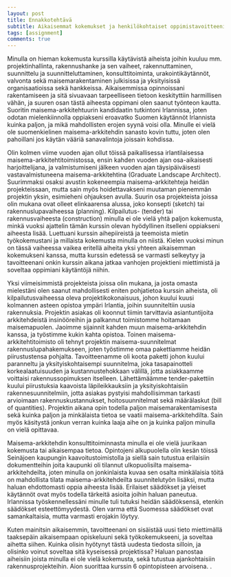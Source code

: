 ```yaml
---
layout: post
title: Ennakkotehtävä
subtitle: Aikaisemmat kokemukset ja henkilökohtaiset oppimistavoitteeni
tags: [assignment]
comments: true
---
```


Minulla on hieman kokemusta kurssilla käytävistä aiheista joihin kuuluu mm. projektinhallinta, rakennushanke ja sen vaiheet, rakennuttaminen, suunnittelu ja suunnitteluttaminen, konsulttitoiminta, urakointikäytännöt, valvonta sekä maisemarakentaminen julkisissa ja yksityisissä organisaatioissa sekä hankkeissa. Aikaisemmissa opinnoissani rakentamiseen ja sitä sivuavaan tarpeelliseen tietoon keskityttiin harmillisen vähän, ja suuren osan tästä aiheesta oppimani olen saanut työnteon kautta. Suoritin maisema-arkkitehtuurin kandidaatin tutkintoni Irlannissa, joten odotan mielenkiinnolla oppiakseni eroavatko Suomen käytännöt Irlannista kuinka paljon, ja mikä mahdollisten erojen syynä voisi olla. Minulle ei vielä ole suomenkielinen maisema-arkkitehdin sanasto kovin tuttu, joten olen pahoillani jos käytän vääriä sanavalintoja joissain kohdissa. 

Olin kolmen viime vuoden ajan ollut töissä paikallisessa irlantilaisessa maisema-arkkitehtitoimistossa, ensin kahden vuoden ajan osa-aikaisesti harjoittelijana, ja valmistumiseni jälkeen vuoden ajan täysipäiväisesti vastavalmistuneena maisema-arkkitehtina (Graduate Landscape Architect). Suurimmaksi osaksi avustin kokeneempia maisema-arkkitehteja heidän projekteissaan, mutta sain myös hoidettavakseni muutaman pienemmän projektin yksin, esimieheni ohjauksen avulla. Suurin osa projekteista joissa olin mukana ovat olleet elinkaarensa alussa, joko konsepti (sketch) tai rakennuslupavaiheessa (planning). Kilpailutus- (tender) tai rakennusvaiheesta (construction) minulla ei ole vielä yhtä paljon kokemusta, minkä vuoksi ajattelin tämän kurssin olevan hyödyllinen itselleni oppiakseni aiheesta lisää. Luettuani kurssin aihepiireistä ja teemoista mietin työkokemustani ja millaista kokemusta minulla on niistä. Kielen vuoksi minun on tässä vaiheessa vaikea eritellä aiheita yksi yhteen aikaisemman kokemukseni kanssa, mutta kurssin edetessä se varmasti selkeytyy ja tavoitteenani onkin kurssin aikana jatkaa vanhojen projektieni miettimistä ja soveltaa oppimiani käytäntöjä niihin. 

Yksi viimeisimmistä projekteista joissa olin mukana, ja josta omasta mielestäni olen saanut mahdollisesti eniten pohjatietoa kurssin aiheista, oli kilpailutusvaiheessa oleva projektikokonaisuus, johon kuului kuusi kolmannen asteen opistoa ympäri Irlantia, joihin suunniteltiin uusia rakennuksia. Projektin asiakas oli koonnut tiimin tarvittavia asiantuntijoita arkkitehdeistä insinööreihin ja palkannut toimistomme hoitamaan maisemapuolen. Jaoimme sijainnit kahden muun maisema-arkkitehdin kanssa, ja työstimme kukin kahta opistoa. Toinen maisema-arkkitehtitoimisto oli tehnyt projektin maisema-suunnitelmat rakennuslupahakemukseen, joten työstimme omaa pakettiamme heidän piirustustensa pohjalta. Tavoitteenamme oli koota paketti johon kuului paranneltu ja yksityiskohtaisempi suunnitelma, joka tasapainotteli korkealaatuisuuden ja kustannustehokkaan välillä, jotta asiakkaamme voittaisi rakennussopimuksen itselleen. Lähettämäämme tender-pakettiin kuului piirustuksia kaavoista läpileikkauksiin ja yksityiskohtaisiin rakennesuunnitelmiin, jotta asiakas pystyisi mahdollisimman tarkasti arvioimaan rakennuskustannukset, hoitosuunnitelmat sekä määrälaskut (bill of quantities). Projektin aikana opin todella paljon maisemarakentamisesta sekä kuinka paljon ja minkälaista tietoa se vaatii maisema-arkkitehdilta. Sain myös käsitystä jonkun verran kuinka laaja aihe on ja kuinka paljon minulla on vielä opittavaa. 

Maisema-arkkitehdin konsulttitoiminnasta minulla ei ole vielä juurikaan kokemusta tai aikaisempaa tietoa. Opintojeni alkupuolella olin kesän töissä Seinäjoen kaupungin kaavoitustoimistolla ja siellä sain tutustua erilaisiin dokumentteihin joita kaupunki oli tilannut ulkopuolisilta maisema-arkkitehdeilta, joten minulla on jonkinlaista kuvaa sen osalta minkälaisia töitä on mahdollista tilata maisema-arkkitehdeilta suunnitelutyön lisäksi, mutta haluan ehdottomasti oppia aiheesta lisää. Erilaiset säädökset ja yleiset käytännöt ovat myös todella tärkeitä asioita joihin haluan paneutua. Irlannissa työskennellessäni minulle tuli tutuksi heidän säädöksensä, etenkin säädökset esteettömyydestä. Olen varma että Suomessa säädökset ovat samankaltaisia, mutta varmasti erojakin löytyy. 

Kuten mainitsin aikaisemmin, tavoitteenani on sisäistää uusi tieto miettimällä taaksepäin aikaisempaan opiskeluuni sekä työkokemukseeni, ja soveltaa aihetta siihen. Kuinka olisin hyötynyt tästä uudesta tiedosta silloin, ja olisinko voinut soveltaa sitä kyseisessä projektissa? Haluan panostaa aiheisiin joista minulla ei ole vielä kokemusta, sekä tutustua ajankohtaisiin rakennusprojekteihin. Aion suorittaa kurssin 6 opintopisteen arvoisena. .